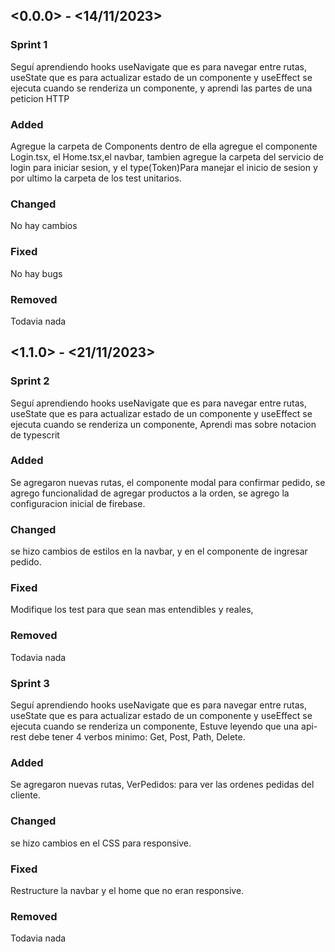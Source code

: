 ## <0.0.0> - <14/11/2023>

### Sprint 1

Seguí aprendiendo hooks useNavigate que es para navegar entre rutas, useState que es para actualizar estado de un componente y useEffect se ejecuta cuando se renderiza un componente, y aprendi las partes de una peticion HTTP

### Added

Agregue la carpeta de Components dentro de ella agregue el componente Login.tsx, el Home.tsx,el navbar, tambien agregue la carpeta del servicio de login para iniciar sesion, y el type(Token)Para manejar el inicio de sesion y por ultimo la carpeta de los test unitarios.


### Changed

No hay cambios

### Fixed

No hay bugs

### Removed

Todavia nada

## <1.1.0> - <21/11/2023>

### Sprint 2

Seguí aprendiendo hooks useNavigate que es para navegar entre rutas, useState que es para actualizar estado de un componente y useEffect se ejecuta cuando se renderiza un componente, Aprendi mas sobre notacion de typescrit

### Added

Se agregaron nuevas rutas, el componente modal para confirmar pedido, se agrego funcionalidad de agregar productos a la orden, se agrego la configuracion inicial de firebase.


### Changed

se hizo cambios de estilos en la navbar, y en el componente de ingresar pedido.

### Fixed

Modifique los test para que sean mas entendibles y reales, 

### Removed

Todavia nada


### Sprint 3

Seguí aprendiendo hooks useNavigate que es para navegar entre rutas, useState que es para actualizar estado de un componente y useEffect se ejecuta cuando se renderiza un componente, Estuve leyendo que una api-rest debe tener 4 verbos minimo: Get, Post, Path, Delete.

### Added

Se agregaron nuevas rutas, VerPedidos: para ver las ordenes pedidas del cliente.

### Changed

se hizo cambios en el CSS para responsive.

### Fixed

Restructure la navbar y el home que no eran responsive. 

### Removed

Todavia nada
